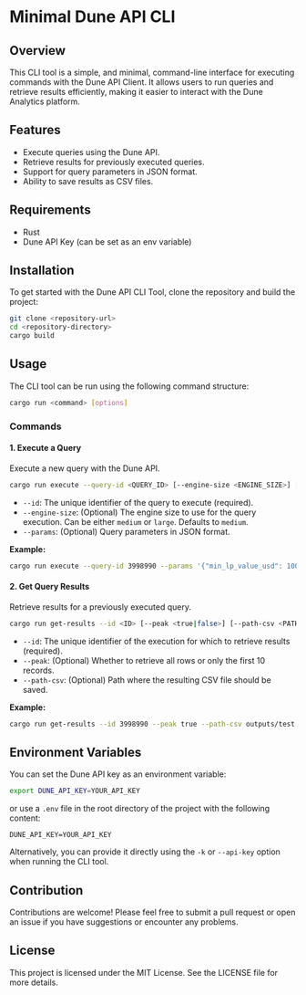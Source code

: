 # Minimal Dune API CLI

## Overview

This CLI tool is a simple, and minimal, command-line interface for executing commands with the Dune API Client.
It allows users to run queries and retrieve results efficiently, making it easier to interact with the Dune Analytics platform.

## Features

-  Execute queries using the Dune API.
-  Retrieve results for previously executed queries.
-  Support for query parameters in JSON format.
-  Ability to save results as CSV files.

## Requirements

-  Rust
-  Dune API Key (can be set as an env variable)

## Installation

To get started with the Dune API CLI Tool, clone the repository and build the project:

```bash
git clone <repository-url>
cd <repository-directory>
cargo build
```

## Usage

The CLI tool can be run using the following command structure:

```bash
cargo run <command> [options]
```

### Commands

#### 1. Execute a Query

Execute a new query with the Dune API.

```bash
cargo run execute --query-id <QUERY_ID> [--engine-size <ENGINE_SIZE>] [--params <PARAMS>]
```

-  `--id`: The unique identifier of the query to execute (required).
-  `--engine-size`: (Optional) The engine size to use for the query execution. Can be either `medium` or `large`. Defaults to `medium`.
-  `--params`: (Optional) Query parameters in JSON format.

**Example:**

```bash
cargo run execute --query-id 3998990 --params '{"min_lp_value_usd": 1000000000}'
```

#### 2. Get Query Results

Retrieve results for a previously executed query.

```bash
cargo run get-results --id <ID> [--peak <true|false>] [--path-csv <PATH>]
```

-  `--id`: The unique identifier of the execution for which to retrieve results (required).
-  `--peak`: (Optional) Whether to retrieve all rows or only the first 10 records.
-  `--path-csv`: (Optional) Path where the resulting CSV file should be saved.

**Example:**

```bash
cargo run get-results --id 3998990 --peak true --path-csv outputs/test.csv
```

## Environment Variables

You can set the Dune API key as an environment variable:

```bash
export DUNE_API_KEY=YOUR_API_KEY
```

or use a `.env` file in the root directory of the project with the following content:

```.env
DUNE_API_KEY=YOUR_API_KEY
```

Alternatively, you can provide it directly using the `-k` or `--api-key` option when running the CLI tool.

## Contribution

Contributions are welcome! Please feel free to submit a pull request or open an issue if you have suggestions or encounter any problems.

## License

This project is licensed under the MIT License. See the LICENSE file for more details.
